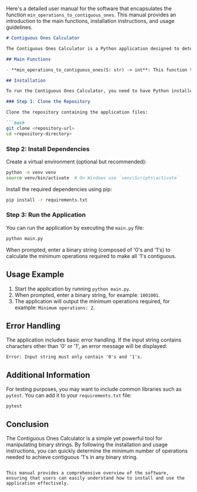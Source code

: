 Here's a detailed user manual for the software that encapsulates the function `min_operations_to_contiguous_ones`. This manual provides an introduction to the main functions, installation instructions, and usage guidelines.

```markdown
# Contiguous Ones Calculator

The Contiguous Ones Calculator is a Python application designed to determine the minimum number of operations required to make all '1's in a binary string contiguous. This tool is useful for developers and data analysts who need to manipulate binary data efficiently.

## Main Functions

- **min_operations_to_contiguous_ones(S: str) -> int**: This function takes a binary string as input and calculates the minimum number of swaps needed to make all '1's contiguous. It handles edge cases, such as when the string contains only one '1' or none at all.

## Installation

To run the Contiguous Ones Calculator, you need to have Python installed on your machine. You can download Python from [python.org](https://www.python.org/downloads/).

### Step 1: Clone the Repository

Clone the repository containing the application files:

```bash
git clone <repository-url>
cd <repository-directory>
```

### Step 2: Install Dependencies

Create a virtual environment (optional but recommended):

```bash
python -m venv venv
source venv/bin/activate  # On Windows use `venv\Scripts\activate`
```

Install the required dependencies using pip:

```bash
pip install -r requirements.txt
```

### Step 3: Run the Application

You can run the application by executing the `main.py` file:

```bash
python main.py
```

When prompted, enter a binary string (composed of '0's and '1's) to calculate the minimum operations required to make all '1's contiguous.

## Usage Example

1. Start the application by running `python main.py`.
2. When prompted, enter a binary string, for example: `1001001`.
3. The application will output the minimum operations required, for example: `Minimum operations: 2`.

## Error Handling

The application includes basic error handling. If the input string contains characters other than '0' or '1', an error message will be displayed:

```
Error: Input string must only contain '0's and '1's.
```

## Additional Information

For testing purposes, you may want to include common libraries such as `pytest`. You can add it to your `requirements.txt` file:

```
pytest
```

## Conclusion

The Contiguous Ones Calculator is a simple yet powerful tool for manipulating binary strings. By following the installation and usage instructions, you can quickly determine the minimum number of operations needed to achieve contiguous '1's in any binary string.
```

This manual provides a comprehensive overview of the software, ensuring that users can easily understand how to install and use the application effectively.